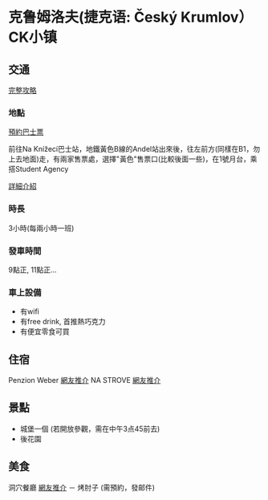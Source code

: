 克鲁姆洛夫(捷克语: Český Krumlov）CK小镇
===

交通
---

[完整攻略](http://jay7134.pixnet.net/blog/post/149577870-%E6%8D%B7%E5%85%8B%EF%BD%9E%E5%89%8D%E9%80%B2ck%EF%BC%9Astudent-agency%E5%B7%B4%E5%A3%AB%E8%B3%BC%E7%A5%A8%E3%80%81%E6%90%AD%E4%B9%98%E7%B6%93)

### 地點

[預約巴士票](http://www.studentagency.eu/)

前往Na Knížecí巴士站，地鐵黃色B線的Andel站出來後，往左前方(同樣在B1，勿上去地面)走，有兩家售票處，選擇"黃色"售票口(比較後面一些)，在1號月台，乘搭Student Agency

[詳細介紹](http://www.backpackers.com.tw/forum/showthread.php?t=583748)

### 時長

3小時(每兩小時一班)

### 發車時間

9點正, 11點正...

### 車上設備

- 有wifi
- 有free drink, 首推熱巧克力
- 有便宜零食可買

住宿
---

Penzion Weber [網友推介](http://www.douban.com/note/228172351/)
NA STROVE [網友推介](http://bbs.qyer.com/thread-789231-1.html)

景點
---

- 城堡一個 (若開放參觀，需在中午3点45前去)
- 後花園

美食
---

洞穴餐廳 [網友推介](http://www.douban.com/note/228172351/)
－ 烤肘子 (需預約，發邮件)